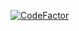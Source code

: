 [![CodeFactor](https://www.codefactor.io/repository/github/reservi/api_server/badge)](https://www.codefactor.io/repository/github/reservi/api_server)
